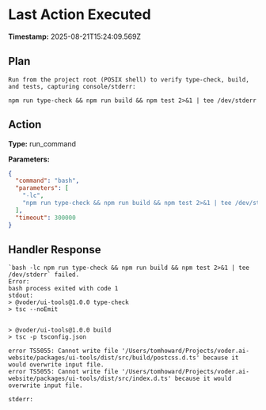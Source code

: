 # Last Action Executed

**Timestamp:** 2025-08-21T15:24:09.569Z

## Plan

```
Run from the project root (POSIX shell) to verify type-check, build, and tests, capturing console/stderr:

npm run type-check && npm run build && npm test 2>&1 | tee /dev/stderr
```

## Action

**Type:** run_command

**Parameters:**
```json
{
  "command": "bash",
  "parameters": [
    "-lc",
    "npm run type-check && npm run build && npm test 2>&1 | tee /dev/stderr"
  ],
  "timeout": 300000
}
```

## Handler Response

```
`bash -lc npm run type-check && npm run build && npm test 2>&1 | tee /dev/stderr` failed.
Error:
bash process exited with code 1
stdout: 
> @voder/ui-tools@1.0.0 type-check
> tsc --noEmit


> @voder/ui-tools@1.0.0 build
> tsc -p tsconfig.json

error TS5055: Cannot write file '/Users/tomhoward/Projects/voder.ai-website/packages/ui-tools/dist/src/build/postcss.d.ts' because it would overwrite input file.
error TS5055: Cannot write file '/Users/tomhoward/Projects/voder.ai-website/packages/ui-tools/dist/src/index.d.ts' because it would overwrite input file.

stderr: 
```
